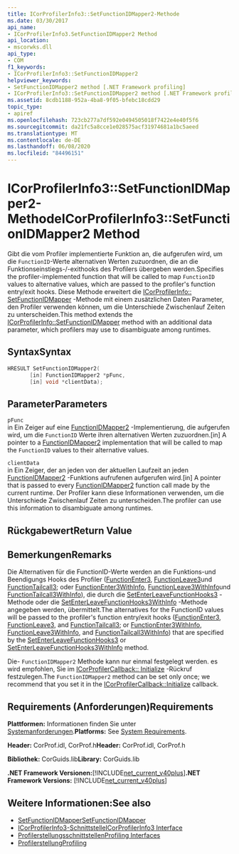 ```yaml
---
title: ICorProfilerInfo3::SetFunctionIDMapper2-Methode
ms.date: 03/30/2017
api_name:
- ICorProfilerInfo3.SetFunctionIDMapper2 Method
api_location:
- mscorwks.dll
api_type:
- COM
f1_keywords:
- ICorProfilerInfo3::SetFunctionIDMapper2
helpviewer_keywords:
- SetFunctionIDMapper2 method [.NET Framework profiling]
- ICorProfilerInfo3::SetFunctionIDMapper2 method [.NET Framework profiling]
ms.assetid: 8cdb1188-952a-4ba8-9f05-bfebc18cdd29
topic_type:
- apiref
ms.openlocfilehash: 723cb277a7df592e0494505018f7422e4e40f5f6
ms.sourcegitcommit: da21fc5a8cce1e028575acf31974681a1bc5aeed
ms.translationtype: MT
ms.contentlocale: de-DE
ms.lasthandoff: 06/08/2020
ms.locfileid: "84496151"
---
```

# <a name="icorprofilerinfo3setfunctionidmapper2-method"></a><span data-ttu-id="c75c3-102">ICorProfilerInfo3::SetFunctionIDMapper2-Methode</span><span class="sxs-lookup"><span data-stu-id="c75c3-102">ICorProfilerInfo3::SetFunctionIDMapper2 Method</span></span>
<span data-ttu-id="c75c3-103">Gibt die vom Profiler implementierte Funktion an, die aufgerufen wird, um die `FunctionID`-Werte alternativen Werten zuzuordnen, die an die Funktionseinstiegs-/-exithooks des Profilers übergeben werden.</span><span class="sxs-lookup"><span data-stu-id="c75c3-103">Specifies the profiler-implemented function that will be called to map `FunctionID` values to alternative values, which are passed to the profiler's function entry/exit hooks.</span></span> <span data-ttu-id="c75c3-104">Diese Methode erweitert die [ICorProfilerInfo:: SetFunctionIDMapper](icorprofilerinfo-setfunctionidmapper-method.md) -Methode mit einem zusätzlichen Daten Parameter, den Profiler verwenden können, um die Unterschiede Zwischenlauf Zeiten zu unterscheiden.</span><span class="sxs-lookup"><span data-stu-id="c75c3-104">This method extends the [ICorProfilerInfo::SetFunctionIDMapper](icorprofilerinfo-setfunctionidmapper-method.md) method with an additional data parameter, which profilers may use to disambiguate among runtimes.</span></span>  
  
## <a name="syntax"></a><span data-ttu-id="c75c3-105">Syntax</span><span class="sxs-lookup"><span data-stu-id="c75c3-105">Syntax</span></span>  
  
```cpp  
HRESULT SetFunctionIDMapper2(  
       [in] FunctionIDMapper2 *pFunc,  
       [in] void *clientData);  
```  
  
## <a name="parameters"></a><span data-ttu-id="c75c3-106">Parameter</span><span class="sxs-lookup"><span data-stu-id="c75c3-106">Parameters</span></span>  
 `pFunc`  
 <span data-ttu-id="c75c3-107">in Ein Zeiger auf eine [FunctionIDMapper2](functionidmapper2-function.md) -Implementierung, die aufgerufen wird, um die `FunctionID` Werte ihren alternativen Werten zuzuordnen.</span><span class="sxs-lookup"><span data-stu-id="c75c3-107">[in] A pointer to a [FunctionIDMapper2](functionidmapper2-function.md) implementation that will be called to map the `FunctionID` values to their alternative values.</span></span>  
  
 `clientData`  
 <span data-ttu-id="c75c3-108">in Ein Zeiger, der an jeden von der aktuellen Laufzeit an jeden [FunctionIDMapper2](functionidmapper2-function.md) -Funktions aufrufenen aufgerufen wird.</span><span class="sxs-lookup"><span data-stu-id="c75c3-108">[in] A pointer that is passed to every [FunctionIDMapper2](functionidmapper2-function.md) function call made by the current runtime.</span></span> <span data-ttu-id="c75c3-109">Der Profiler kann diese Informationen verwenden, um die Unterschiede Zwischenlauf Zeiten zu unterscheiden.</span><span class="sxs-lookup"><span data-stu-id="c75c3-109">The profiler can use this information to disambiguate among runtimes.</span></span>  
  
## <a name="return-value"></a><span data-ttu-id="c75c3-110">Rückgabewert</span><span class="sxs-lookup"><span data-stu-id="c75c3-110">Return Value</span></span>  
  
## <a name="remarks"></a><span data-ttu-id="c75c3-111">Bemerkungen</span><span class="sxs-lookup"><span data-stu-id="c75c3-111">Remarks</span></span>  
 <span data-ttu-id="c75c3-112">Die Alternativen für die FunctionID-Werte werden an die Funktions-und Beendigungs Hooks des Profiler ([FunctionEnter3](functionenter3-function.md), [FunctionLeave3](functionleave3-function.md)und [FunctionTailcall3](functiontailcall3-function.md); oder [FunctionEnter3WithInfo](functionenter3withinfo-function.md), [FunctionLeave3WithInfo](functionleave3withinfo-function.md)und [FunctionTailcall3WithInfo](functiontailcall3withinfo-function.md)), die durch die [SetEnterLeaveFunctionHooks3](icorprofilerinfo3-setenterleavefunctionhooks3-method.md) -Methode oder die [SetEnterLeaveFunctionHooks3WithInfo](icorprofilerinfo3-setenterleavefunctionhooks3withinfo-method.md) -Methode angegeben werden, übermittelt.</span><span class="sxs-lookup"><span data-stu-id="c75c3-112">The alternatives for the FunctionID values will be passed to the profiler's function entry/exit hooks ([FunctionEnter3](functionenter3-function.md), [FunctionLeave3](functionleave3-function.md), and [FunctionTailcall3](functiontailcall3-function.md); or [FunctionEnter3WithInfo](functionenter3withinfo-function.md), [FunctionLeave3WithInfo](functionleave3withinfo-function.md), and [FunctionTailcall3WithInfo](functiontailcall3withinfo-function.md)) that are specified by the [SetEnterLeaveFunctionHooks3](icorprofilerinfo3-setenterleavefunctionhooks3-method.md) or [SetEnterLeaveFunctionHooks3WithInfo](icorprofilerinfo3-setenterleavefunctionhooks3withinfo-method.md) method.</span></span>  
  
 <span data-ttu-id="c75c3-113">Die- `FunctionIDMapper2` Methode kann nur einmal festgelegt werden. es wird empfohlen, Sie im [ICorProfilerCallback:: Initialize](icorprofilercallback-initialize-method.md) -Rückruf festzulegen.</span><span class="sxs-lookup"><span data-stu-id="c75c3-113">The `FunctionIDMapper2` method can be set only once; we recommend that you set it in the [ICorProfilerCallback::Initialize](icorprofilercallback-initialize-method.md) callback.</span></span>  
  
## <a name="requirements"></a><span data-ttu-id="c75c3-114">Requirements (Anforderungen)</span><span class="sxs-lookup"><span data-stu-id="c75c3-114">Requirements</span></span>  
 <span data-ttu-id="c75c3-115">**Plattformen:** Informationen finden Sie unter [Systemanforderungen](../../get-started/system-requirements.md).</span><span class="sxs-lookup"><span data-stu-id="c75c3-115">**Platforms:** See [System Requirements](../../get-started/system-requirements.md).</span></span>  
  
 <span data-ttu-id="c75c3-116">**Header:** CorProf.idl, CorProf.h</span><span class="sxs-lookup"><span data-stu-id="c75c3-116">**Header:** CorProf.idl, CorProf.h</span></span>  
  
 <span data-ttu-id="c75c3-117">**Bibliothek:** CorGuids.lib</span><span class="sxs-lookup"><span data-stu-id="c75c3-117">**Library:** CorGuids.lib</span></span>  
  
 <span data-ttu-id="c75c3-118">**.NET Framework Versionen:**[!INCLUDE[net_current_v40plus](../../../../includes/net-current-v40plus-md.md)]</span><span class="sxs-lookup"><span data-stu-id="c75c3-118">**.NET Framework Versions:** [!INCLUDE[net_current_v40plus](../../../../includes/net-current-v40plus-md.md)]</span></span>  
  
## <a name="see-also"></a><span data-ttu-id="c75c3-119">Weitere Informationen:</span><span class="sxs-lookup"><span data-stu-id="c75c3-119">See also</span></span>

- [<span data-ttu-id="c75c3-120">SetFunctionIDMapper</span><span class="sxs-lookup"><span data-stu-id="c75c3-120">SetFunctionIDMapper</span></span>](icorprofilerinfo-setfunctionidmapper-method.md)
- [<span data-ttu-id="c75c3-121">ICorProfilerInfo3-Schnittstelle</span><span class="sxs-lookup"><span data-stu-id="c75c3-121">ICorProfilerInfo3 Interface</span></span>](icorprofilerinfo3-interface.md)
- [<span data-ttu-id="c75c3-122">Profilerstellungsschnittstellen</span><span class="sxs-lookup"><span data-stu-id="c75c3-122">Profiling Interfaces</span></span>](profiling-interfaces.md)
- [<span data-ttu-id="c75c3-123">Profilerstellung</span><span class="sxs-lookup"><span data-stu-id="c75c3-123">Profiling</span></span>](index.md)
